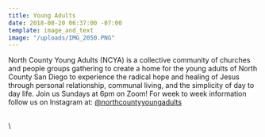 ```yaml
---
title: Young Adults
date: 2018-08-20 06:37:00 -07:00
template: image_and_text
image: "/uploads/IMG_2050.PNG"
---
```


North County Young Adults (NCYA) is a collective community of churches and people groups gathering to create a home for the young adults of North County San Diego to experience the radical hope and healing of Jesus through personal relationship, communal living, and the simplicity of day to day life. Join us Sundays at 6pm on Zoom! For week to week information follow us on Instagram at: [@northcountyyoungadults](https://www.instagram.com/northcountyyoungadults/)

\
\
